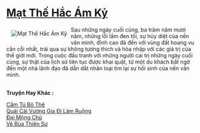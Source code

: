 <a href="https://truyentiki.com/mat-the-hac-am-ky.33915/" title="Mạt Thế Hắc Ám Kỷ"><h1>Mạt Thế Hắc Ám Kỷ</h1></a><div style="display:table"><img align="right" style="float: left; padding: 10px;" src="https://truyentiki.com/a/img/str/src/33915.jpg" alt="Mạt Thế Hắc Ám Kỷ">Sau những ngày cuối cùng, ba trăm năm mươi năm, những lỗi lầm đen tối, sự hủy diệt của nền văn minh, đỉnh cao đã đến với vùng đất hoang vu cằn cỗi nhất, trải qua sự không tương thích và hòa nhập với các giá trị của thế giới mới. Trong cuộc đấu tranh với những người cai trị những ngày cuối cùng, sự thật của lịch sử liên tục được khai quật, từ một du khách bất ngờ đến một nhà lãnh đạo đã dẫn dắt nhân loại tìm lại sự hồi sinh của nền văn minh.</div><p><br><b>Truyện Hay Khác :</b></p><a href="https://truyentiki.com/cam-tu-bo-the.33914/" alt="Cẩm Tú Bỏ Thê">Cẩm Tú Bỏ Thê</a><br/><a href="https://truyentiki.wordpress.com/2020/06/08/quai-cai-vuong-gia-di-lam-ruong/" alt="Quải Cái Vương Gia Đi Làm Ruộng">Quải Cái Vương Gia Đi Làm Ruộng</a><br/><a href="https://github.com/nownovels/top500/tree/master/truyenhay/33738/" alt="Đại Mộng Chủ">Đại Mộng Chủ</a><br/><a href="https://github.com/nownovels/top500/tree/master/truyenhay/33921/" alt="Vẽ Bùa Thiên Sư">Vẽ Bùa Thiên Sư</a><br/>